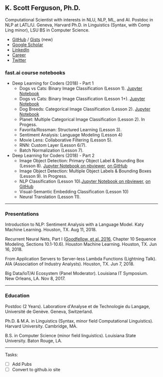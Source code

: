 ## K. Scott Ferguson, Ph.D.

Computational Scientist with interests in NLU, NLP, ML, and AI. Postdoc in NLP at LATL/U. Geneva, Harvard Ph.D. in Linguistics (Syntax, with Comp Ling minor), LSU BS in Computer Science.

  * [GitHub](https://github.com/ksferguson/home) / [Gists](https://gist.github.com/ksferguson) (new)
  * [Google Scholar](https://scholar.google.com/citations?user=bPUb6hcAAAAJ&hl=en)
  * [LinkedIn](https://www.linkedin.com/in/kscottferguson)
  * [Career](https://careerwebfolio.com/scottferguson)
  * [Twitter](https://twitter.com/ksferguson)

### fast.ai course notebooks

  * Deep Learning for Coders (2018) - Part 1
    * Dogs vs Cats: Binary Image Classification (Lesson 1). [Jupyter Notebook](https://github.com/ksferguson/home/blob/master/nbs/fastai-BC-Dogs-Cats.ipynb)
    * Dogs vs Cats: Binary Image Classification (Lesson 1+). [Jupyter Notebook](https://github.com/ksferguson/home/blob/master/nbs/fastai-BC-Dogs-Cats-KMCL.ipynb)
    * Dog Breeds: Categorical Image Classification (Lesson 2). [Jupyter Notebook](https://github.com/ksferguson/home/blob/master/nbs/fastai-MC-Dog-Breeds.ipynb)
    * Planet: Multiple Categorical Image Classification (Lesson 2). In Progess.
    * Favorita/Rossman: Structured Learning (Lesson 3).
    * Sentiment Analysis: Language Modeling (Lesson 4)
    * Movie Lens: Collaborative Filtering (Lesson 5).
    * RNN: Custom Layer (Lesson 6/7).
    * Batch Normalization (Lesson 7).
  * Deep Learning for Coders (2018) - Part 2
    * Image Object Detection: Primary Object Label & Bounding Box (Lesson 8). [Jupyter Notebook on nbviewer](https://nbviewer.jupyter.org/github/ksferguson/home/blob/master/nbs/fast.ai%20DL2%20L8%20Object%20Detection.ipynb), [on GitHub](https://github.com/ksferguson/home/blob/master/nbs/fast.ai%20DL2%20L8%20Object%20Detection.ipynb)
    * Image Object Detection: Multiple Object Labels & Bounding Boxes (Lesson 9). In Progress.
    * NLP Classification (Lesson 10).[Jupyter Notebook on nbviewer](https://nbviewer.jupyter.org/github/ksferguson/home/blob/master/nbs/fast.ai%20DL2%20L10%20Language%20Model%20%26%20Classification.ipynb), [on GitHub](https://github.com/ksferguson/home/blob/master/nbs/fast.ai%20DL2%20L10%20Language%20Model%20%26%20Classification.ipynb)
    * Visual-Semantic Embedding Classification (Lesson 10)
    * Neural Translation (Lesson 11).

---

### Presentations

Introduction to NLP: Sentiment Analysis with a Language Model. Katy Machine Learning. Houston, TX. Aug 11, 2018.

Recurrent Neural Nets, Part I ([Goodfellow, et al. 2016](http://www.deeplearningbook.org/contents/rnn.html), Chapter 10 Sequence Modeling, Sections 10.1-10.6). Houston Machine Learning. Houston, TX. Jun 16, 2018.

From Application Servers to Server-less Lambda Functions (Lightning Talk). AIA (Association of Industry Analysts). Houston, TX. Jun 7, 2018.

Big Data/IoT/AI Ecosystem (Panel Moderator). Louisiana IT Symposium. New Orleans, LA. Nov 8, 2017.

---

### Education

Postdoc (2 Years). Laboratiore d'Analyse et de Technologie du Langage, Université de Genève. Geneva, Switzerland.

Ph.D. & M.A. in Linguistics (Syntax, minor field Computational Linguistics). Harvard University. Cambridge, MA.

B.S. in Computer Science (minor field linguistics). Louisiana State University. Baton Rouge, LA.

---
Tasks:

  * [ ] Add Pubs
  * [ ] Convert to github.io site
